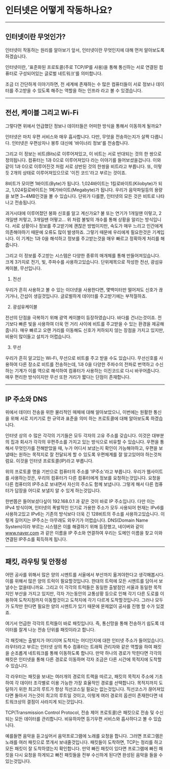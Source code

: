 # 인터넷은 어떻게 작동하나요?

---

## 인터넷이란 무엇인가?
인터넷이 작동하는 원리를 알아보기 앞서, 인터넷이란 무엇인지에 대해 먼저 알아보도록 하겠습니다.

인터넷이란, '표준화된 프로토콜(주로 TCP/IP를 사용)을 통해 통신하는 서로 연결된 컴퓨터로 구성되어있는 글로벌 네트워크'를 의미합니다.

조금 더 간단하게 이야기하면, 전 세계에 존재하는 수 많은 컴퓨터들이 서로 정보나 데이터를 주고받을 수 있도록 해주는 역할을 하는 인프라 라고 볼 수 있겠습니다.

---

## 전선, 케이블 그리고 Wi-Fi
그렇다면 위에서 언급했던 정보나 데이터들은 어떠한 방식을 통해서 이동하게 될까요?

인터넷은 마치 우편 서비스와 매우 흡사합니다. 다만, 무엇을 전송하는지가 살짝 다릅니다.
인터넷은 우편상자나 봉투 대신에 '바이너리 정보'를 전송합니다.

그리고 이 정보는 비트(Bits)로 이루어져있고, 이 비트는 서로 반대되는 것의 한 쌍으로 정의됩니다.
컴퓨터는 1과 0으로 이루어져있다 라는 이야기를 들어보셨을겁니다.
이와 같이 1과 0으로 이루어진것 처럼 서로 상반된 것의 한쌍을 비트라고 부릅니다.
또, 이렇듯 2개의 상태로 이루어져있으므로 '이진 코드'라고 부르는 것이죠.

8비트가 모이면 1바이트(Byte)가 됩니다.
1,024바이트는 1킬로바이트(Kilobyte)가 되고, 1,024킬로바이트는 1메가바이트(Megabyte)가 됩니다.
우리가 음악파일등의 용량을 보면 3~4MB인것을 볼 수 있습니다.
단위가 다를뿐, 인터넷의 모든 것은 비트로 나타나고 전송됩니다.

과거시대에 이루어졌던 봉화 신호를 알고 계신가요?
불 또는 연기가 1개일땐 이렇고, 2개일땐 저렇고, 3개일땐 어떻고...
위 처럼 불빛의 개수를 통해 상황을 알리는 방식입니다.
서로 상황이나 정보를 주고받기에 괜찮은 방법이지만, 속도가 매우 느리고 인간에게 의존해야하기 때문에 오류도 많이 발생하죠.
그렇기 때문에 우리에게 필요한것은 기계입니다.
이 기계는 1과 0을 해석하고 정보를 주고받는것을 매우 빠르고 정확하게 처리를 해줍니다.

그리고 이 정보를 주고받는 시스템은 다양한 종류의 매개체를 통해 만들어져있습니다.
크게 3가지로 전기, 빛, 주파수를 사용하고있습니다. 단위제목으로 작성한 전선, 광섬유케이블, 무선입니다.

1. 전선

우리가 흔히 사용하고 볼 수 있는 이더넷을 사용한다면, 몇백미터만 떨어져도 신호가 끊기거나, 간섭이 생길것입니다.
글로벌하게 데이터를 주고받기에는 부적절하죠.


2. 광섬유케이블

전선의 단점을 극복하기 위해 광역 케이블이 등장하였습니다. 바다를 건너는것이죠.
전기보다 빠른 빛을 사용하여 더욱 먼 거리 사이에 비트를 주고받을 수 있는 환경을 제공해줍니다.
매우 빠르고 오랜 거리를 이동해도 신호가 저하되지 않는 장점을 가지고 있지만,
비용이 많이들고 설치가 어렵습니다.

3. 무선

우리가 흔히 알고있는 Wi-Fi, 무선으로 비트를 주고 받을 수도 있습니다.
무선신호를 사용하여 다른 장소로 비트를 전송하는데, 1과 0을 다양한 주파수의 전파로 번역하고
수신하는 기계가 이를 역으로 해석하여 컴퓨터가 사용하는 이진코드로 다시 바꾸어줍니다.
매우 편리한 방식이지만 무선 또한 거리가 짧다는 단점이 존재합니다.

---

## IP 주소와 DNS
위에서 데이터 전송을 위한 물리적인 매체에 대해 알아보았으니, 이번에는 원활한 통신을 위해 서로 지키기로 한 규약과 표준을 의미 하는 프로토콜에 대해 알아보도록 하겠습니다.

인터넷 상의 수 많은 각각의 기기들은 모두 각자의 고유 주소를 갖습니다.
이것은 대부분의 집과 회사가 각각의 우편주소를 가지고 있는 방식으로 비유할 수 있습니다.
우편을 통해서 무엇인가를 전해받았을 때, 누가 어디서 보냈는지 확인이 가능해야하고, 우편을 보낼때는 원하는 목적지로 잘 전달되게 할 수 있도록 우편체계를 잘 알고있어야 하는것처럼요.
이것을 인터넷 프로토콜(IP)라고 부릅니다.

위의 프로토콜 명을 기반으로 컴퓨터의 주소를 'IP주소'라고 부릅니다.
우리가 웹사이트를 사용하는것은, 우리의 컴퓨터가 다른 컴퓨터에게 정보를 요청하는것입니다.
요청을 다른 컴퓨터의 IP주소로 보내면서 자신의 주소도 함께 보냅니다. 그렇게 해서 다른 컴퓨터가 답장을 어디로 보낼지 알 수 있게 하는것입니다.

한번쯤은 들어보셨다싶이 192.168.0.1 과 같은 것이 바로 IP 주소입니다. 다만 이는 IPv4 방식이며, 인터넷의 폭발적인 인기로 가용한 주소가 모두 사용되어 현재는 IPv6를 사용하고있고 IPv6는 기존의 방식보다 더욱 긴 128비트의 주소를 사용하고있습니다.
이렇게 길어지는 IP주소는 아무래도 외우기가 어렵습니다.
DNS(Domain Name System)이라 부르는 시스템은 이를 해결하기 위해 등장했고,
네이버와 같이 www.naver.com 과 같은 이름을 IP 주소와 연결하여 우리는 도메인 이름을 찾고 이와 연결된 IP주소를 획득하게 됩니다.

---

## 패킷, 라우팅 및 안정성
어떤 공사를 위해서 많은 양의 시멘트를 서울에서 부산까지 옮겨야한다고 생각해봅시다.
이를 위해서 많은 양의 트럭이 필요할것입니다. 한대의 트럭에 모든 시멘트를 담아서 보낼수는 없을테니까요.
그리고 이 각각의 트럭들은 동일한 출발점인 서울과 동일한 목적지인 부산을 가지고 있지만, 각자 가는동안의 교통상황 등으로 인해 각기 다른 도로를 이용하여 도착지점까지 이동할것이고 도착지에 각기 다르게 도착할것입니다.
그러나 모두가 도착만 한다면 필요한 양의 시멘트가 있기 때문에 문제없이 공사를 진행 할 수가 있겠죠.

여기서 언급한 각각의 트럭들이 바로 패킷입니다.
즉, 통신망을 통해 전송하기 쉽도록 데이터를 잘게 나눈 전송 단위를 패킷이라고 합니다.

각 패킷에는 출발지가 어디이며 도착지는 어디인지에 대한 인터넷 주소가 들어있습니다.
라우터라고 부르는 인터넷 상의 특수 컴퓨터는 트래픽 관리자와 같은 역할을 하여 패킷을 순조롭게 네트워크를 통해 이동하도록 합니다.  만약 하나의 경로가 막힌다면 각각의 패킷은 인터넷을 통해 다른 경로로 이동하며 각자 조금은 다른 시간에 목적지에 도착할 수 있습니다.

각 라우터는 패킷을 보내는 여러개의 경로의 트랙을 따르고, 패킷의 목적지 주소에 기초하여 각 데이터 조각별로 이용 가능한 가장 효율적인 경로를 선택합니다.
목적지까지 도달하기 위한 최고의 루트가 항상 직선코스일 필요는 없는것입니다. 직선코스가 끊어져있다면 돌아서 가는것이 최고의 루트일 것이고, 이렇게 여러 경로의 옵션이 존재한다면 네트워크상의 결점이 사라지게 되는것입니다.

TCP(Transmission Control Protocol, 전송 제어 프로토콜)은 패킷으로 전송 및 수신되는 모든 데이터를 관리합니다.
비유하자면 등기우편 서비스와 흡사하다고 볼 수 있습니다.

예를들면 음악을 듣고싶어서 음악프로그램에 노래를 요청을 합니다. 그러면 프로그램은 노래를 여러 패킷으로 쪼개서 보내줄것입니다. 패킷들이 도착하면, TCP는 정리를 하고 모든 패킷이 잘 도착하였는지 확인합니다. 만약 빠진 패킷이 있다면 프로그램에 빠진 패킷을 다시 요청을 하게되고 빠진 패킷들을 전부 수신하게 된다면 완성된 음악을 들을 수 있는것입니다.